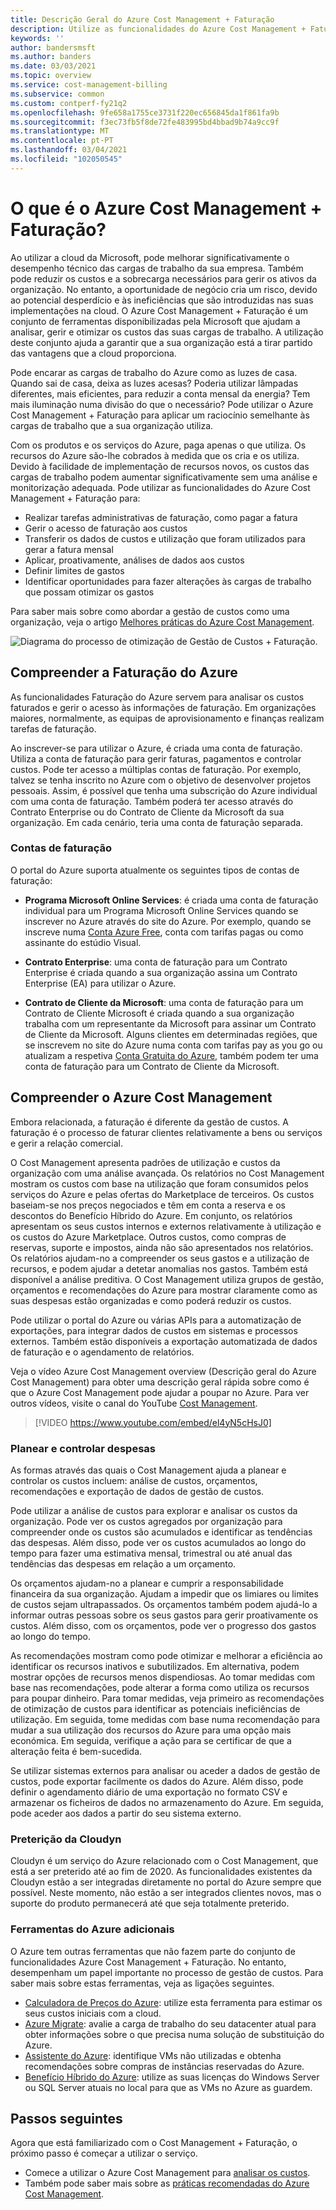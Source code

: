 ```yaml
---
title: Descrição Geral do Azure Cost Management + Faturação
description: Utilize as funcionalidades do Azure Cost Management + Faturação para realizar tarefas administrativas de faturação e para gerir o acesso de faturação aos custos. Também as pode utilizar para monitorizar e controlar os gastos do Azure e para otimizar a utilização dos recursos do Azure.
keywords: ''
author: bandersmsft
ms.author: banders
ms.date: 03/03/2021
ms.topic: overview
ms.service: cost-management-billing
ms.subservice: common
ms.custom: contperf-fy21q2
ms.openlocfilehash: 9fe658a1755ce3731f220ec656845da1f861fa9b
ms.sourcegitcommit: f3ec73fb5f8de72fe483995bd4bbad9b74a9cc9f
ms.translationtype: MT
ms.contentlocale: pt-PT
ms.lasthandoff: 03/04/2021
ms.locfileid: "102050545"
---
```

# <a name="what-is-azure-cost-management--billing"></a>O que é o Azure Cost Management + Faturação?

Ao utilizar a cloud da Microsoft, pode melhorar significativamente o desempenho técnico das cargas de trabalho da sua empresa. Também pode reduzir os custos e a sobrecarga necessários para gerir os ativos da organização. No entanto, a oportunidade de negócio cria um risco, devido ao potencial desperdício e às ineficiências que são introduzidas nas suas implementações na cloud. O Azure Cost Management + Faturação é um conjunto de ferramentas disponibilizadas pela Microsoft que ajudam a analisar, gerir e otimizar os custos das suas cargas de trabalho. A utilização deste conjunto ajuda a garantir que a sua organização está a tirar partido das vantagens que a cloud proporciona.

Pode encarar as cargas de trabalho do Azure como as luzes de casa. Quando sai de casa, deixa as luzes acesas? Poderia utilizar lâmpadas diferentes, mais eficientes, para reduzir a conta mensal da energia? Tem mais iluminação numa divisão do que o necessário? Pode utilizar o Azure Cost Management + Faturação para aplicar um raciocínio semelhante às cargas de trabalho que a sua organização utiliza.

Com os produtos e os serviços do Azure, paga apenas o que utiliza. Os recursos do Azure são-lhe cobrados à medida que os cria e os utiliza. Devido à facilidade de implementação de recursos novos, os custos das cargas de trabalho podem aumentar significativamente sem uma análise e monitorização adequada. Pode utilizar as funcionalidades do Azure Cost Management + Faturação para:

- Realizar tarefas administrativas de faturação, como pagar a fatura
- Gerir o acesso de faturação aos custos
- Transferir os dados de custos e utilização que foram utilizados para gerar a fatura mensal
- Aplicar, proativamente, análises de dados aos custos
- Definir limites de gastos
- Identificar oportunidades para fazer alterações às cargas de trabalho que possam otimizar os gastos

Para saber mais sobre como abordar a gestão de custos como uma organização, veja o artigo [Melhores práticas do Azure Cost Management](./costs/cost-mgt-best-practices.md).

![Diagrama do processo de otimização de Gestão de Custos + Faturação.](./media/cost-management-optimization-process.png)

## <a name="understand-azure-billing"></a>Compreender a Faturação do Azure

As funcionalidades Faturação do Azure servem para analisar os custos faturados e gerir o acesso às informações de faturação. Em organizações maiores, normalmente, as equipas de aprovisionamento e finanças realizam tarefas de faturação.

Ao inscrever-se para utilizar o Azure, é criada uma conta de faturação. Utiliza a conta de faturação para gerir faturas, pagamentos e controlar custos. Pode ter acesso a múltiplas contas de faturação. Por exemplo, talvez se tenha inscrito no Azure com o objetivo de desenvolver projetos pessoais. Assim, é possível que tenha uma subscrição do Azure individual com uma conta de faturação. Também poderá ter acesso através do Contrato Enterprise ou do Contrato de Cliente da Microsoft da sua organização. Em cada cenário, teria uma conta de faturação separada.

### <a name="billing-accounts"></a>Contas de faturação

O portal do Azure suporta atualmente os seguintes tipos de contas de faturação:

- **Programa Microsoft Online Services**: é criada uma conta de faturação individual para um Programa Microsoft Online Services quando se inscrever no Azure através do site do Azure. Por exemplo, quando se inscreve numa [Conta Azure Free](./manage/create-free-services.md), conta com tarifas pagas ou como assinante do estúdio Visual.

- **Contrato Enterprise**: uma conta de faturação para um Contrato Enterprise é criada quando a sua organização assina um Contrato Enterprise (EA) para utilizar o Azure.

- **Contrato de Cliente da Microsoft**: uma conta de faturação para um Contrato de Cliente Microsoft é criada quando a sua organização trabalha com um representante da Microsoft para assinar um Contrato de Cliente da Microsoft. Alguns clientes em determinadas regiões, que se inscrevem no site do Azure numa conta com tarifas pay as you go ou atualizam a respetiva [Conta Gratuita do Azure](./manage/create-free-services.md), também podem ter uma conta de faturação para um Contrato de Cliente da Microsoft.

## <a name="understand-azure-cost-management"></a>Compreender o Azure Cost Management

Embora relacionada, a faturação é diferente da gestão de custos. A faturação é o processo de faturar clientes relativamente a bens ou serviços e gerir a relação comercial.

O Cost Management apresenta padrões de utilização e custos da organização com uma análise avançada. Os relatórios no Cost Management mostram os custos com base na utilização que foram consumidos pelos serviços do Azure e pelas ofertas do Marketplace de terceiros. Os custos baseiam-se nos preços negociados e têm em conta a reserva e os descontos do Benefício Híbrido do Azure. Em conjunto, os relatórios apresentam os seus custos internos e externos relativamente à utilização e os custos do Azure Marketplace. Outros custos, como compras de reservas, suporte e impostos, ainda não são apresentados nos relatórios. Os relatórios ajudam-no a compreender os seus gastos e a utilização de recursos, e podem ajudar a detetar anomalias nos gastos. Também está disponível a análise preditiva. O Cost Management utiliza grupos de gestão, orçamentos e recomendações do Azure para mostrar claramente como as suas despesas estão organizadas e como poderá reduzir os custos.

Pode utilizar o portal do Azure ou várias APIs para a automatização de exportações, para integrar dados de custos em sistemas e processos externos. Também estão disponíveis a exportação automatizada de dados de faturação e o agendamento de relatórios.

Veja o vídeo Azure Cost Management overview (Descrição geral do Azure Cost Management) para obter uma descrição geral rápida sobre como é que o Azure Cost Management pode ajudar a poupar no Azure. Para ver outros vídeos, visite o canal do YouTube [Cost Management](https://www.youtube.com/c/AzureCostManagement).

>[!VIDEO https://www.youtube.com/embed/el4yN5cHsJ0]

### <a name="plan-and-control-expenses"></a>Planear e controlar despesas

As formas através das quais o Cost Management ajuda a planear e controlar os custos incluem: análise de custos, orçamentos, recomendações e exportação de dados de gestão de custos.

Pode utilizar a análise de custos para explorar e analisar os custos da organização. Pode ver os custos agregados por organização para compreender onde os custos são acumulados e identificar as tendências das despesas. Além disso, pode ver os custos acumulados ao longo do tempo para fazer uma estimativa mensal, trimestral ou até anual das tendências das despesas em relação a um orçamento.

Os orçamentos ajudam-no a planear e cumprir a responsabilidade financeira da sua organização. Ajudam a impedir que os limiares ou limites de custos sejam ultrapassados. Os orçamentos também podem ajudá-lo a informar outras pessoas sobre os seus gastos para gerir proativamente os custos. Além disso, com os orçamentos, pode ver o progresso dos gastos ao longo do tempo.

As recomendações mostram como pode otimizar e melhorar a eficiência ao identificar os recursos inativos e subutilizados. Em alternativa, podem mostrar opções de recursos menos dispendiosas. Ao tomar medidas com base nas recomendações, pode alterar a forma como utiliza os recursos para poupar dinheiro. Para tomar medidas, veja primeiro as recomendações de otimização de custos para identificar as potenciais ineficiências de utilização. Em seguida, tome medidas com base numa recomendação para mudar a sua utilização dos recursos do Azure para uma opção mais económica. Em seguida, verifique a ação para se certificar de que a alteração feita é bem-sucedida.

Se utilizar sistemas externos para analisar ou aceder a dados de gestão de custos, pode exportar facilmente os dados do Azure. Além disso, pode definir o agendamento diário de uma exportação no formato CSV e armazenar os ficheiros de dados no armazenamento do Azure. Em seguida, pode aceder aos dados a partir do seu sistema externo.

### <a name="cloudyn-deprecation"></a>Preterição da Cloudyn

Cloudyn é um serviço do Azure relacionado com o Cost Management, que está a ser preterido até ao fim de 2020. As funcionalidades existentes da Cloudyn estão a ser integradas diretamente no portal do Azure sempre que possível. Neste momento, não estão a ser integrados clientes novos, mas o suporte do produto permanecerá até que seja totalmente preterido.
 
### <a name="additional-azure-tools"></a>Ferramentas do Azure adicionais

O Azure tem outras ferramentas que não fazem parte do conjunto de funcionalidades Azure Cost Management + Faturação. No entanto, desempenham um papel importante no processo de gestão de custos. Para saber mais sobre estas ferramentas, veja as ligações seguintes.

- [Calculadora de Preços do Azure](https://azure.microsoft.com/pricing/calculator/): utilize esta ferramenta para estimar os seus custos iniciais com a cloud.
- [Azure Migrate](../migrate/migrate-services-overview.md): avalie a carga de trabalho do seu datacenter atual para obter informações sobre o que precisa numa solução de substituição do Azure.
- [Assistente do Azure](../advisor/advisor-overview.md): identifique VMs não utilizadas e obtenha recomendações sobre compras de instâncias reservadas do Azure.
- [Benefício Híbrido do Azure](https://azure.microsoft.com/pricing/hybrid-benefit/): utilize as suas licenças do Windows Server ou SQL Server atuais no local para que as VMs no Azure as guardem.

## <a name="next-steps"></a>Passos seguintes

Agora que está familiarizado com o Cost Management + Faturação, o próximo passo é começar a utilizar o serviço.

- Comece a utilizar o Azure Cost Management para [analisar os custos](./costs/quick-acm-cost-analysis.md).
- Também pode saber mais sobre as [práticas recomendadas do Azure Cost Management](./costs/cost-mgt-best-practices.md).